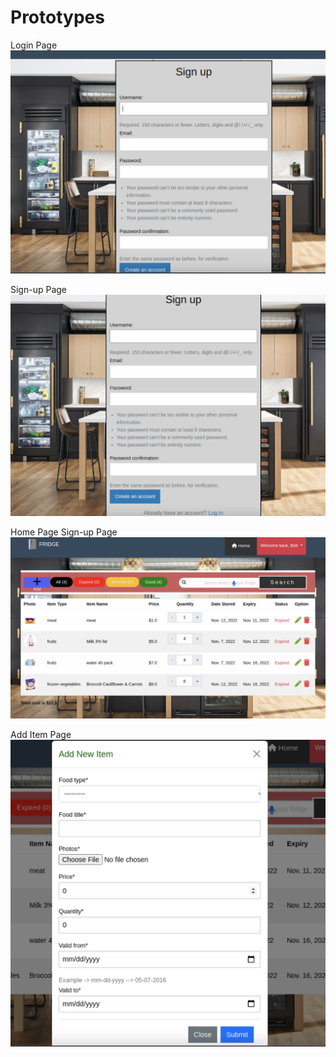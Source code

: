 # Prototypes 

Login Page
![alt text](loginpage.png)

Sign-up Page
![alt text](signuppage.png)

Home Page
Sign-up Page
![alt text](homepage.png)

Add Item Page
![alt text](additem.png)
